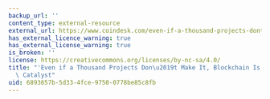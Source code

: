 ```yaml
---
backup_url: ''
content_type: external-resource
external_url: https://www.coindesk.com/even-if-a-thousand-projects-dont-make-it-blockchain-is-still-a-change-catalyst
has_external_licence_warning: true
has_external_license_warning: true
is_broken: ''
license: https://creativecommons.org/licenses/by-nc-sa/4.0/
title: "'Even if a Thousand Projects Don\u2019t Make It, Blockchain Is Still a Change\
  \ Catalyst"
uid: 6893657b-5d33-4fce-9750-0778be85c8fb
---
```

